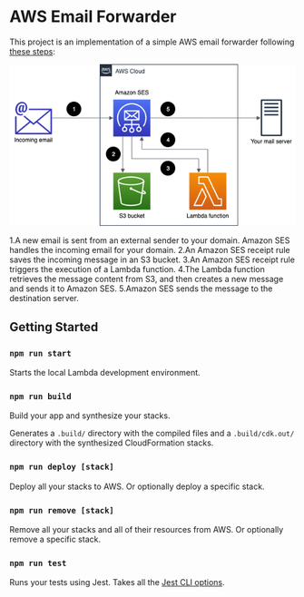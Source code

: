 # AWS Email Forwarder

This project is an implementation of a simple AWS email forwarder following [these steps](https://aws.amazon.com/blogs/messaging-and-targeting/forward-incoming-email-to-an-external-destination/):

![diagram](./email-forwarder.png)

1.A new email is sent from an external sender to your domain. Amazon SES handles the incoming email for your domain.
2.An Amazon SES receipt rule saves the incoming message in an S3 bucket.
3.An Amazon SES receipt rule triggers the execution of a Lambda function.
4.The Lambda function retrieves the message content from S3, and then creates a new message and sends it to Amazon SES.
5.Amazon SES sends the message to the destination server.


## Getting Started

### `npm run start`

Starts the local Lambda development environment.

### `npm run build`

Build your app and synthesize your stacks.

Generates a `.build/` directory with the compiled files and a `.build/cdk.out/` directory with the synthesized CloudFormation stacks.

### `npm run deploy [stack]`

Deploy all your stacks to AWS. Or optionally deploy a specific stack.

### `npm run remove [stack]`

Remove all your stacks and all of their resources from AWS. Or optionally remove a specific stack.

### `npm run test`

Runs your tests using Jest. Takes all the [Jest CLI options](https://jestjs.io/docs/en/cli).